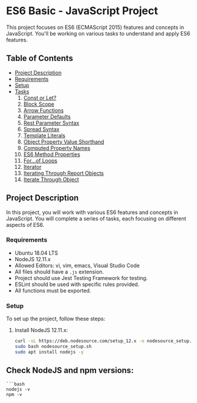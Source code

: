 # ES6 Basic - JavaScript Project

This project focuses on ES6 (ECMAScript 2015) features and concepts in JavaScript. You'll be working on various tasks to understand and apply ES6 features.

## Table of Contents

- [Project Description](#project-description)
- [Requirements](#requirements)
- [Setup](#setup)
- [Tasks](#tasks)
  1. [Const or Let?](#1-const-or-let)
  2. [Block Scope](#2-block-scope)
  3. [Arrow Functions](#3-arrow-functions)
  4. [Parameter Defaults](#4-parameter-defaults)
  5. [Rest Parameter Syntax](#5-rest-parameter-syntax)
  6. [Spread Syntax](#6-spread-syntax)
  7. [Template Literals](#7-template-literals)
  8. [Object Property Value Shorthand](#8-object-property-value-shorthand)
  9. [Computed Property Names](#9-computed-property-names)
  10. [ES6 Method Properties](#10-es6-method-properties)
  11. [For...of Loops](#11-forof-loops)
  12. [Iterator](#12-iterator)
  13. [Iterating Through Report Objects](#13-iterating-through-report-objects)
  14. [Iterate Through Object](#14-iterate-through-object)

## Project Description

In this project, you will work with various ES6 features and concepts in JavaScript. You will complete a series of tasks, each focusing on different aspects of ES6.

### Requirements

- Ubuntu 18.04 LTS
- NodeJS 12.11.x
- Allowed Editors: vi, vim, emacs, Visual Studio Code
- All files should have a `.js` extension.
- Project should use Jest Testing Framework for testing.
- ESLint should be used with specific rules provided.
- All functions must be exported.

### Setup

To set up the project, follow these steps:

1. Install NodeJS 12.11.x:
   ```bash
   curl -sL https://deb.nodesource.com/setup_12.x -o nodesource_setup.sh
   sudo bash nodesource_setup.sh
   sudo apt install nodejs -y

## Check NodeJS and npm versions:
    ```bash
    nodejs -v
    npm -v



